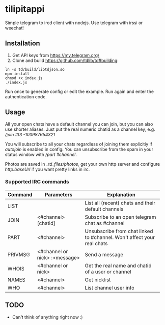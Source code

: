 # tilipitappi

Simple telegram to ircd client with nodejs. Use telegram with irssi or weechat!

## Installation
1. Get API keys from https://my.telegram.org/
2. Clone and build https://github.com/tdlib/td#building
```
ln -s td/build/libtdjson.so
npm install
chmod +x index.js
./index.js
```
Run once to generate config or edit the example. Run again and enter the authentication code.

## Usage

All your open chats have a default channel you can join, but you can also use shorter aliases. Just put the real numeric chatid as a channel key, e.g. */join #t3 -100987654321*

You will subscribe to all your chats regardless of joining them explicitly if *autojoin* is enabled in config. You can unsubscribe from the spam in your status window with */part #channel*.

Photos are saved in *\_td\_files/photos*, get your own http server and configure *http.baseUrl* if you want pretty links in irc.

### Supported IRC commands
Command | Parameters | Explanation
--- | --- | ---
LIST | | List all (recent) chats and their default channels
JOIN | <#channel> [chatid] | Subscribe to an open telegram chat as #channel |
PART | <#channel> | Unsubscribe from chat linked to #channel. Won't affect your real chats |
PRIVMSG | <#channel or nick> :\<message\> | Send a message
WHOIS | <#channel or nick> | Get the real name and chatid of a user or channel
NAMES | <#channel> | Get nicklist
WHO | <#channel> | List channel user info

## TODO
* Can't think of anything right now :)